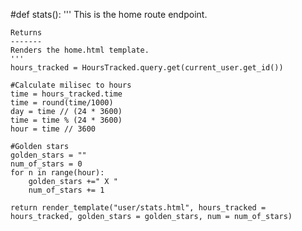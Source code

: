#def stats():
    '''
    This is the home route endpoint.

    Returns
    -------
    Renders the home.html template.
    '''
    hours_tracked = HoursTracked.query.get(current_user.get_id())

    #Calculate milisec to hours
    time = hours_tracked.time
    time = round(time/1000)
    day = time // (24 * 3600)
    time = time % (24 * 3600)
    hour = time // 3600

    #Golden stars
    golden_stars = ""
    num_of_stars = 0
    for n in range(hour):
        golden_stars +=" X "
        num_of_stars += 1

    return render_template("user/stats.html", hours_tracked = hours_tracked, golden_stars = golden_stars, num = num_of_stars)
